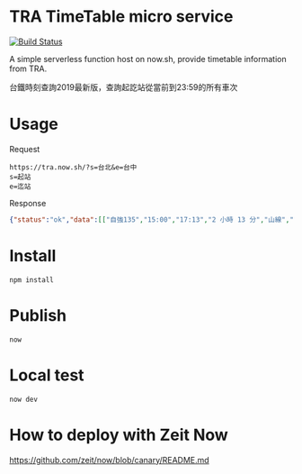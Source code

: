 # TRA TimeTable micro service
[![Build Status](https://travis-ci.org/iamgyz/tra-timetable.svg?branch=master)](https://travis-ci.org/iamgyz/tra-timetable)

A simple serverless function host on now.sh, provide timetable information from TRA.

台鐵時刻查詢2019最新版，查詢起訖站從當前到23:59的所有車次

# Usage
Request
```
https://tra.now.sh/?s=台北&e=台中
s=起站
e=迄站
```
Response 
```json
{"status":"ok","data":[["自強135","15:00","17:13","2 小時 13 分","山線","詳細","$ 375","$ 188"],["區間2223","15:14","18:33","3 小時 19 分","山線","詳細","$ 241","$ 121"],["普悠瑪273","15:45","17:23","1 小時 38 分","山線","詳細","$ 375","$ 188"],["自強175","16:00","18:13","2 小時 13 分","山線","詳細","$ 375","$ 188"],["區間2233","16:10","19:24","3 小時 14 分","山線","詳細","$ 241","$ 121"],["自強139","17:00","19:13","2 小時 13 分","山線","詳細","$ 375","$ 188"],["區間2243","17:04","20:15","3 小時 11 分","山線","詳細","$ 241","$ 121"],["自強141","17:30","19:46","2 小時 16 分","山線","詳細","$ 375","$ 188"],["自強177","17:50","20:18","2 小時 28 分","山線","詳細","$ 375","$ 188"],["區間2253","17:54","21:20","3 小時 26 分","山線","詳細","$ 241","$ 121"],["自強143","18:00","19:54","1 小時 54 分","山線","詳細","$ 375","$ 188"],["自強147","18:42","21:03","2 小時 21 分","山線","詳細","$ 375","$ 188"],["區間2263","18:49","22:20","3 小時 31 分","山線","詳細","$ 241","$ 121"],["自強149","19:00","21:14","2 小時 14 分","山線","詳細","$ 375","$ 188"],["自強181","19:30","21:40","2 小時 10 分","山線","詳細","$ 375","$ 188"],["區間2273","20:06","23:31","3 小時 25 分","山線","詳細","$ 241","$ 121"],["普悠瑪283","20:15","21:59","1 小時 44 分","山線","詳細","$ 375","$ 188"],["自強155","21:00","23:16","2 小時 16 分","山線","詳細","$ 375","$ 188"]],"msg":""}
```

# Install
```
npm install
```

# Publish
```
now
```

# Local test
```
now dev
```

# How to deploy with Zeit Now
https://github.com/zeit/now/blob/canary/README.md
